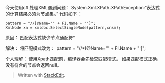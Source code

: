 今天使用c# 处理XML遇到问题：
System.Xml.XPath.XPathException:“表达式的计算结果必须为节点集。”
代码如下：

    pattern = "//[@Name='" + FI.Name + "']";
    XmlNode xn = xmldoc.SelectSingleNode(pattern,xnsm);

原因：
	匹配表达式缺少节点通配符*

解决：
	将匹配模式改为：
 pattern = "//*[@Name='" + FI.Name + "']";

个人理解：
	使用Xpath匹配前，编译器会先检查匹配模式。
	如果匹配模式正确，没有符合的节点会返回null。


> Written with [StackEdit](https://stackedit.io/).
<!--stackedit_data:
eyJwcm9wZXJ0aWVzIjoiZXh0ZW5zaW9uczogLm1kXG4iLCJoaX
N0b3J5IjpbLTU2NDgwNjAzMV19
-->